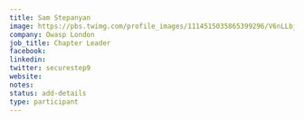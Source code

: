 ```yaml
---
title: Sam Stepanyan
image: https://pbs.twimg.com/profile_images/1114515035865399296/V6nLLbjK_400x400.jpg
company: Owasp London
job_title: Chapter Leader
facebook:
linkedin:
twitter: securestep9
website:
notes:
status: add-details
type: participant
---
```


<!-- put more details about participant here -->